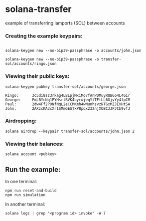 # solana-transfer

example of transferring lamports (SOL) between accounts

### Creating the example keypairs:

```shell

solana-keygen new --no-bip39-passphrase -o accounts/john.json

solana-keygen new --no-bip39-passphrase -o transfer-sol/accounts/ringo.json
```

### Viewing their public keys:

```shell
solana-keygen pubkey transfer-sol/accounts/george.json
```

```shell
Ringo:      3c5di8sz3rkag4LBLpjMxiMo7fAnPDMuyRQB6o4L4G1r
George:     FmLBYcNq1PYHsrtBVK4byrwjeqYtTFtLL6GjvYy4fpCM
Paul:       2dw4Ff2P9NfNqL2eCCMKmh4wNunhsvzNTGxMZJEVHtSA
John:       2AXzcKA3cXr1SMmGESTkP8pqx232njXQBCJJPJCb9vfJ
```

### Airdropping:

```shell
solana airdrop --keypair transfer-sol/accounts/john.json 2
```

### Viewing their balances:

```shell
solana account <pubkey>
```

## Run the example:

In one terminal:

```shell
npm run reset-and-build
npm run simulation
```

In another terminal:

```shell
solana logs | grep "<program id> invoke" -A 7
```
